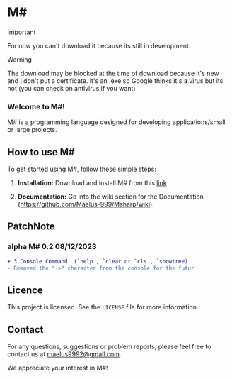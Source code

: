 # M#
> [!important]
> For now you can't download it because its still in development.

> [!warning]
> The download may be blocked at the time of download because it's new and I don't put a certificate. it's an .exe so Google thinks it's a virus but its not (you can check on antivirus if you want)
> 
### Welcome to M#!

M# is a programming language designed for developing applications/small or large projects.

## How to use M#

To get started using M#, follow these simple steps:

1. **Installation:**
   Download and install M# from this [link](https://cdn.discordapp.com/attachments/1182412141857345706/1182657115790254110/msharp0.2.zip?ex=65857e45&is=65730945&hm=c02f78c7bbc868ade0fe5079707d63a122b8978fe7a3060cdcd1d6aa961285ce&)

2. **Documentation:**
   Go into the wiki section for the Documentation (https://github.com/Maelus-999/Msharp/wiki).

## PatchNote

### alpha M# 0.2 08/12/2023
```diff
+ 3 Console Command  (`help , `clear or `cls , `showtree)
- Removed the "->" character from the console for the futur
```
## Licence

This project is licensed. See the `LICENSE` file for more information.

## Contact

For any questions, suggestions or problem reports, please feel free to contact us at maelus9992@gmail.com.

We appreciate your interest in M#!

